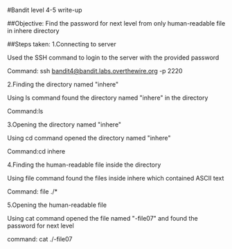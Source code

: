 #Bandit level 4-5 write-up

##Objective: Find the password for next level from only human-readable file in inhere directory

##Steps taken: 1.Connecting to server

Used the SSH command to login to the server with the provided password

Command: ssh bandit4@bandit.labs.overthewire.org -p 2220

2.Finding the directory named "inhere"

Using ls command found the directory named "inhere" in the directory

Command:ls

3.Opening the directory named "inhere"

Using cd command opened the directory named "inhere"

Command:cd inhere

4.Finding the human-readable file inside the directory

Using file command found the files inside inhere which contained ASCII text

Command: file ./*

5.Opening the human-readable file

Using cat command opened the file named "-file07" and found the password for next level

command: cat ./-file07
